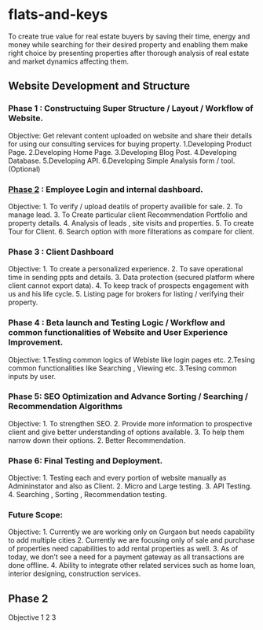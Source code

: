 # flats-and-keys

To create true value for real estate buyers by saving their time, energy and money while searching for their desired property and enabling them make right choice by presenting properties after thorough analysis of real estate and market dynamics affecting them.

## Website Development and Structure 

### Phase 1 : Constructuing Super Structure / Layout / Workflow of Website.
Objective: Get relevant content uploaded on website  and share their details for using our consulting services for buying property. 
    1.Developing Product Page.
    2.Developing Home Page.
    3.Developing Blog Post.
    4.Developing Database.
    5.Developing API.
    6.Developing Simple Analysis form / tool. (Optional)

### [Phase 2](#Phase-2) : Employee Login and internal dashboard.
Objective: 
    1. To verify / upload deatils of property availible for sale.
    2. To manage lead.
    3. To Create particular client Recommendation Portfolio and property details.
    4. Analysis of leads , site visits and properties.
    5. To create Tour for Client.
    6. Search option with more filterations as compare for client. 

### Phase 3 : Client Dashboard
Objective: 
    1. To create a personalized experience.
    2. To save operational time in sending ppts and details.
    3. Data protection (secured platform where client cannot export data).
    4. To keep track of prospects engagement with us and his life cycle.
    5. Listing page for brokers for listing / verifying their property.

### Phase 4 : Beta launch and Testing Logic / Workflow and common functionalities of Website and User Experience Improvement.
Objective:
    1.Testing common logics of Webiste like login pages etc.
    2.Tesing common functionalities like Searching , Viewing etc.
    3.Tesing common inputs by user.

### Phase 5: SEO Optimization and Advance Sorting / Searching / Recommendation Algorithms 
Objective: 
    1. To strengthen SEO.
    2. Provide more information to prospective client and give better understanding of options available. 
    3. To help them narrow down their options. 
    2. Better Recommendation.

### Phase 6: Final Testing and Deployment.
Objective:
    1. Testing each and every portion of website manually as Admininstator and also as Client.
    2. Micro and Large testing.
    3. API Testing.
    4. Searching ,  Sorting , Recommendation testing.

### Future Scope: 
Objective:
    1. Currently we are working only on Gurgaon but needs capability to add multiple cities 
    2. Currently we are focusing only of sale and purchase of properties need capabilities to add rental properties as well. 
    3. As of today, we don’t see a need for a payment gateway as all transactions are done offline. 
    4. Ability to integrate other related services such as home loan, interior designing, construction services. 

## Phase 2
Objective 
1
2
3


